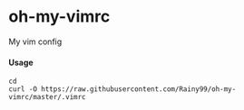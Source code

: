 # oh-my-vimrc
My vim config
#### Usage

```
cd
curl -O https://raw.githubusercontent.com/Rainy99/oh-my-vimrc/master/.vimrc
```
